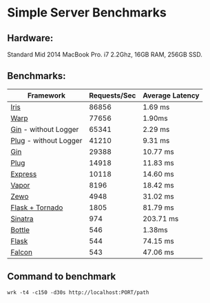 # Simple Server Benchmarks

## Hardware:
Standard Mid 2014 MacBook Pro. i7 2.2Ghz, 16GB RAM, 256GB SSD.

## Benchmarks:
Framework | Requests/Sec | Average Latency
----|---|----
[Iris](https://github.com/kataras/iris)  | 86856 |  1.69 ms
[Warp](https://hackage.haskell.org/package/warp-3.2.6)  | 77656 |  1.90ms
[Gin](https://github.com/gin-gonic/gin) - without Logger  | 65341 |  2.29 ms
[Plug](https://github.com/elixir-lang/plug) - without Logger  | 41210 |  9.31 ms
[Gin](https://github.com/gin-gonic/gin)  | 29388 |  10.77 ms
[Plug](https://github.com/elixir-lang/plug)  | 14918 |  11.83 ms
[Express](https://github.com/expressjs/express)  | 10118 |  14.60 ms
[Vapor](https://github.com/qutheory/vapor)  | 8196 |  18.42 ms
[Zewo](https://github.com/Zewo/Zewo)  | 4948 |  31.02 ms
[Flask + Tornado](https://github.com/tornadoweb/tornado)  | 1805 |  81.79 ms
[Sinatra](https://github.com/sinatra/sinatra)  | 974 |  203.71 ms
[Bottle](https://github.com/bottlepy/bottle) | 546 | 1.38ms
[Flask](https://github.com/pallets/flask)  | 544 |  74.15 ms
[Falcon](https://github.com/falconry/falcon)  | 543 |  47.06 ms


## Command to benchmark
    wrk -t4 -c150 -d30s http://localhost:PORT/path

